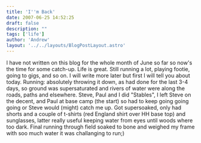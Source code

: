 ```yaml
---
title: 'I''m Back'
date: 2007-06-25 14:52:25
draft: false
description: ""
tags: ['life']
author: 'Andrew'
layout: '../../layouts/BlogPostLayout.astro'
---
```


I have not written on this blog for the whole month of June so far so now's the time for some catch-up. Life is great. Still running a lot, playing footie, going to gigs, and so on. I will write more later but first I will tell you about today. Running: absolutely throwing it down, as had done for the last 3-4 days, so ground was supersaturated and rivers of water were along the roads, paths and elsewhere. Steve, Paul and I did "Stables", I left Steve on the decent, and Paul at base camp (the start) so had to keep going going going or Steve would (might) catch me up. Got supersoaked, only had shorts and a couple of t-shirts (red England shirt over HH base top) and sunglasses, latter really useful keeping water from eyes until woods where too dark. Final running through field soaked to bone and weighed my frame with soo much water it was challanging to run;)

